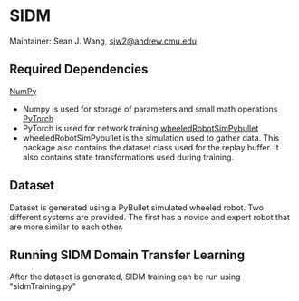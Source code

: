 # SIDM
Maintainer: Sean J. Wang, sjw2@andrew.cmu.edu

## Required Dependencies
[NumPy](numpy.org)
- Numpy is used for storage of parameters and small math operations
[PyTorch](pytorch.org)
- PyTorch is used for network training
[wheeledRobotSimPybullet](github.com/robomechanics/wheeledRobotSimPybullet)
- wheeledRobotSimPybullet is the simulation used to gather data. This package also contains the dataset class used for the replay buffer. It also contains state transformations used during training.

## Dataset
Dataset is generated using a PyBullet simulated wheeled robot. Two different systems are provided. The first has a novice and expert robot that are more similar to each other.

## Running SIDM Domain Transfer Learning
After the dataset is generated, SIDM training can be run using "sidmTraining.py"
